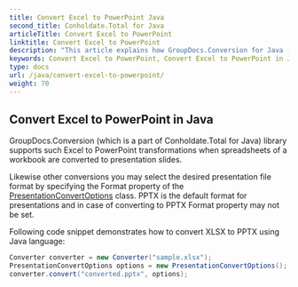 ```yaml
---
title: Convert Excel to PowerPoint Java
second_title: Conholdate.Total for Java
articleTitle: Convert Excel to PowerPoint
linktitle: Convert Excel to PowerPoint
description: "This article explains how GroupDocs.Conversion for Java (which is a part of Conholdate.Total for Java) supports Excel conversion to PowerPoint."
keywords: Convert Excel to PowerPoint, Convert Excel to PowerPoint in Java, Excel to PowerPoint
type: docs
url: /java/convert-excel-to-powerpoint/
weight: 70
---
```


## Convert Excel to PowerPoint in Java

GroupDocs.Conversion (which is a part of Conholdate.Total for Java) library supports such Excel to PowerPoint transformations when spreadsheets of a workbook are converted to presentation slides.  

Likewise other conversions you may select the desired presentation file format by specifying the Format property of the [PresentationConvertOptions](https://apireference.groupdocs.com/java/conversion/com.groupdocs.conversion.options.convert/PresentationConvertOptions) class. PPTX is the default format for presentations and in case of converting to PPTX Format property may not be set.  

Following code snippet demonstrates how to convert XLSX to PPTX using Java language:  


```java
Converter converter = new Converter("sample.xlsx");
PresentationConvertOptions options = new PresentationConvertOptions();
converter.convert("converted.pptx", options);
```











